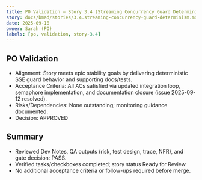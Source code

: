 ```yaml
---
title: PO Validation — Story 3.4 (Streaming Concurrency Guard Determinism)
story: docs/bmad/stories/3.4.streaming-concurrency-guard-determinism.md
date: 2025-09-18
owner: Sarah (PO)
labels: [po, validation, story-3.4]
---
```


## PO Validation

- Alignment: Story meets epic stability goals by delivering deterministic SSE guard behavior and supporting docs/tests.
- Acceptance Criteria: All ACs satisfied via updated integration loop, semaphore implementation, and documentation closure (issue 2025-09-12 resolved).
- Risks/Dependencies: None outstanding; monitoring guidance documented.
- Decision: APPROVED

## Summary

- Reviewed Dev Notes, QA outputs (risk, test design, trace, NFR), and gate decision: PASS.
- Verified tasks/checkboxes completed; story status Ready for Review.
- No additional acceptance criteria or follow-ups required before merge.
